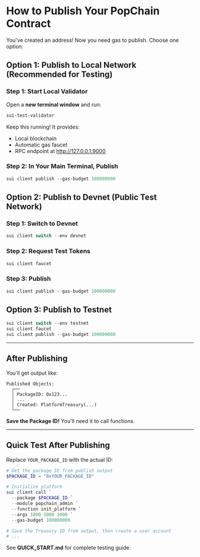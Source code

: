 # How to Publish Your PopChain Contract

You've created an address! Now you need gas to publish. Choose one option:

## Option 1: Publish to Local Network (Recommended for Testing)

### Step 1: Start Local Validator
Open a **new terminal window** and run:
```powershell
sui-test-validator
```

Keep this running! It provides:
- Local blockchain
- Automatic gas faucet
- RPC endpoint at http://127.0.0.1:9000

### Step 2: In Your Main Terminal, Publish
```powershell
sui client publish --gas-budget 100000000
```

## Option 2: Publish to Devnet (Public Test Network)

### Step 1: Switch to Devnet
```powershell
sui client switch --env devnet
```

### Step 2: Request Test Tokens
```powershell
sui client faucet
```

### Step 3: Publish
```powershell
sui client publish --gas-budget 100000000
```

## Option 3: Publish to Testnet

```powershell
sui client switch --env testnet
sui client faucet
sui client publish --gas-budget 100000000
```

---

## After Publishing

You'll get output like:
```
Published Objects:
  ┌──
  │ PackageID: 0x123...
  │ ...
  │ Created: PlatformTreasury(...)
  └──
```

**Save the Package ID!** You'll need it to call functions.

---

## Quick Test After Publishing

Replace `YOUR_PACKAGE_ID` with the actual ID:

```powershell
# Get the package ID from publish output
$PACKAGE_ID = "0xYOUR_PACKAGE_ID"

# Initialize platform
sui client call `
  --package $PACKAGE_ID `
  --module popchain_admin `
  --function init_platform `
  --args 1000 5000 2000 `
  --gas-budget 100000000

# Save the Treasury ID from output, then create a user account
# ...
```

See **QUICK_START.md** for complete testing guide.


